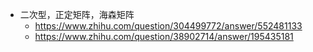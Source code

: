 - 二次型，正定矩阵，海森矩阵
	- https://www.zhihu.com/question/304499772/answer/552481133
	- https://www.zhihu.com/question/38902714/answer/195435181